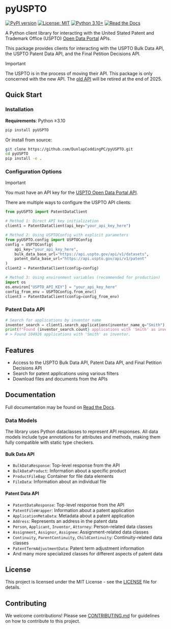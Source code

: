 # pyUSPTO
[![PyPI version](https://badge.fury.io/py/pyUSPTO.svg)](https://badge.fury.io/py/pyUSPTO)
[![License: MIT](https://img.shields.io/badge/License-MIT-yellow.svg)](https://opensource.org/licenses/MIT)
[![Python 3.10+](https://img.shields.io/badge/python-3.10+-blue.svg)](https://www.python.org/downloads/)
[![Read the Docs](https://img.shields.io/readthedocs/pyuspto)](https://pyuspto.readthedocs.io/en/latest/)

A Python client library for interacting with the United Stated Patent and Trademark Office (USPTO) [Open Data Portal](https://data.uspto.gov/home) APIs.

This package provides clients for interacting with the USPTO Bulk Data API, the USPTO Patent Data API, and the Final Petition Decisions API.

> [!IMPORTANT]
> The USPTO is in the process of moving their API. This package is only concerned with the new API. The [old API](https://developer.uspto.gov/) will be retired at the end of 2025.

## Quick Start

### Installation

**Requirements**: Python ≥3.10

```bash
pip install pyUSPTO
```

Or install from source:

```bash
git clone https://github.com/DunlapCoddingPC/pyUSPTO.git
cd pyUSPTO
pip install -e .
```


### Configuration Options

> [!IMPORTANT]
> You must have an API key for the [USPTO Open Data Portal API](https://data.uspto.gov/myodp/landing).

There are multiple ways to configure the USPTO API clients:


```python
from pyUSPTO import PatentDataClient

# Method 1: Direct API key initialization
client1 = PatentDataClient(api_key="your_api_key_here")

# Method 2: Using USPTOConfig with explicit parameters
from pyUSPTO.config import USPTOConfig
config = USPTOConfig(
    api_key="your_api_key_here",
    bulk_data_base_url="https://api.uspto.gov/api/v1/datasets",
    patent_data_base_url="https://api.uspto.gov/api/v1/patent"
)
client2 = PatentDataClient(config=config)

# Method 3: Using environment variables (recommended for production)
import os
os.environ["USPTO_API_KEY"] = "your_api_key_here"
config_from_env = USPTOConfig.from_env()
client3 = PatentDataClient(config=config_from_env)
```

### Patent Data API

```python
# Search for applications by inventor name
inventor_search = client1.search_applications(inventor_name_q="Smith")
print(f"Found {inventor_search.count} applications with 'Smith' as inventor")
# > Found 104926 applications with 'Smith' as inventor.
```

## Features

- Access to the USPTO Bulk Data API, Patent Data API, and Final Petition Decisions API
- Search for patent applications using various filters
- Download files and documents from the APIs

## Documentation

Full documentation may be found on [Read the Docs](https://pyuspto.readthedocs.io/).

### Data Models

The library uses Python dataclasses to represent API responses. All data models include  type annotations for attributes and methods, making them fully compatible with static type checkers.

#### Bulk Data API

- `BulkDataResponse`: Top-level response from the API
- `BulkDataProduct`: Information about a specific product
- `ProductFileBag`: Container for file data elements
- `FileData`: Information about an individual file

#### Patent Data API

- `PatentDataResponse`: Top-level response from the API
- `PatentFileWrapper`: Information about a patent application
- `ApplicationMetaData`: Metadata about a patent application
- `Address`: Represents an address in the patent data
- `Person`, `Applicant`, `Inventor`, `Attorney`: Person-related data classes
- `Assignment`, `Assignor`, `Assignee`: Assignment-related data classes
- `Continuity`, `ParentContinuity`, `ChildContinuity`: Continuity-related data classes
- `PatentTermAdjustmentData`: Patent term adjustment information
- And many more specialized classes for different aspects of patent data

## License

This project is licensed under the MIT License - see the [LICENSE](LICENSE) file for details.

## Contributing

We welcome contributions! Please see [CONTRIBUTING.md](CONTRIBUTING.md) for guidelines on how to contribute to this project.
